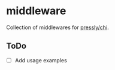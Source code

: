 # middleware  

Collection of middlewares for [pressly/chi][chi].

## ToDo
- [ ] Add usage examples

[chi]: http://github.com/pressly/chi

